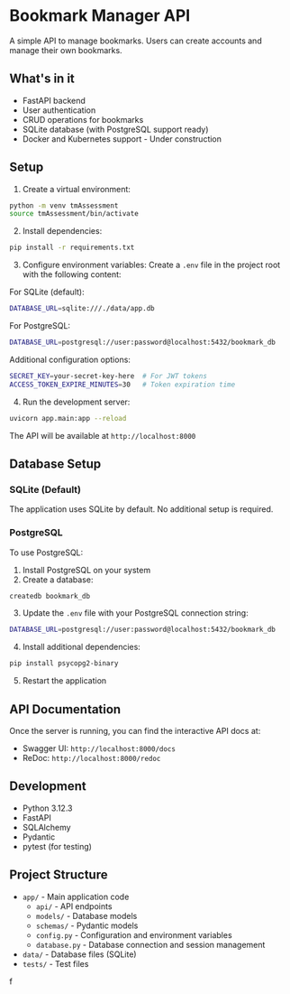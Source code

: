 # Bookmark Manager API

A simple API to manage bookmarks. Users can create accounts and manage their own bookmarks.

## What's in it

- FastAPI backend 
- User authentication 
- CRUD operations for bookmarks 
- SQLite database (with PostgreSQL support ready)
- Docker and Kubernetes support - Under construction

## Setup

1. Create a virtual environment:
```bash
python -m venv tmAssessment
source tmAssessment/bin/activate
```

2. Install dependencies:
```bash
pip install -r requirements.txt
```

3. Configure environment variables:
Create a `.env` file in the project root with the following content:

For SQLite (default):
```bash
DATABASE_URL=sqlite:///./data/app.db
```

For PostgreSQL:
```bash
DATABASE_URL=postgresql://user:password@localhost:5432/bookmark_db
```

Additional configuration options:
```bash
SECRET_KEY=your-secret-key-here  # For JWT tokens
ACCESS_TOKEN_EXPIRE_MINUTES=30   # Token expiration time
```

4. Run the development server:
```bash
uvicorn app.main:app --reload
```

The API will be available at `http://localhost:8000`

## Database Setup

### SQLite (Default)
The application uses SQLite by default. No additional setup is required.

### PostgreSQL
To use PostgreSQL:

1. Install PostgreSQL on your system
2. Create a database:
```bash
createdb bookmark_db
```

3. Update the `.env` file with your PostgreSQL connection string:
```bash
DATABASE_URL=postgresql://user:password@localhost:5432/bookmark_db
```

4. Install additional dependencies:
```bash
pip install psycopg2-binary
```

5. Restart the application

## API Documentation

Once the server is running, you can find the interactive API docs at:
- Swagger UI: `http://localhost:8000/docs`
- ReDoc: `http://localhost:8000/redoc`

## Development

- Python 3.12.3
- FastAPI
- SQLAlchemy
- Pydantic
- pytest (for testing)

## Project Structure

- `app/` - Main application code
  - `api/` - API endpoints
  - `models/` - Database models
  - `schemas/` - Pydantic models
  - `config.py` - Configuration and environment variables
  - `database.py` - Database connection and session management
- `data/` - Database files (SQLite)
- `tests/` - Test files

f